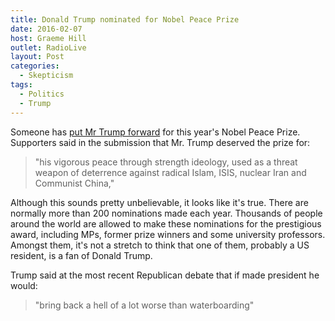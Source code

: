 ```yaml
---
title: Donald Trump nominated for Nobel Peace Prize
date: 2016-02-07
host: Graeme Hill
outlet: RadioLive
layout: Post
categories:
  - Skepticism
tags:
  - Politics
  - Trump
---
```


Someone has [put Mr Trump forward](http://www.washingtontimes.com/news/2016/feb/2/donald-trump-nominated-nobel-peace-prize/) for this year's Nobel Peace Prize. Supporters said in the submission that Mr. Trump deserved the prize for:

<!-- more -->

> "his vigorous peace through strength ideology, used as a threat weapon of deterrence against radical Islam, ISIS, nuclear Iran and Communist China,"

Although this sounds pretty unbelievable, it looks like it's true. There are normally more than 200 nominations made each year. Thousands of people around the world are allowed to make these nominations for the prestigious award, including MPs, former prize winners and some university professors. Amongst them, it's not a stretch to think that one of them, probably a US resident, is a fan of Donald Trump.

Trump said at the most recent Republican debate that if made president he would:

> "bring back a hell of a lot worse than waterboarding"
